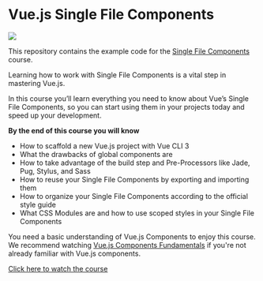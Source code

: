 # Vue.js Single File Components

[![](https://vueschool.s3.amazonaws.com/319b16f26e0633411fdd4ba155cfa321/vuejs-single-file-components.jpeg)](https://vueschool.io/courses/vuejs-single-file-components)

This repository contains the example code for the [Single File Components](https://vueschool.io/courses/vuejs-single-file-components) course.


Learning how to work with Single File Components is a vital step in mastering Vue.js.

In this course you’ll learn everything you need to know about Vue’s Single File Components, so you can start using them in your projects today and speed up your development.

**By the end of this course you will know**
- How to scaffold a new Vue.js project with Vue CLI 3
- What the drawbacks of global components are
- How to take advantage of the build step and Pre-Processors like Jade, Pug, Stylus, and Sass
- How to reuse your Single File Components by exporting and importing them
- How to organize your Single File Components according to the official style guide
- What CSS Modules are and how to use scoped styles in your Single File Components

You need a basic understanding of Vue.js Components to enjoy this course. We recommend watching [Vue.js Components Fundamentals](https://vueschool.io/courses/vuejs-components-fundamentals) if you're not already familiar with Vue.js components.

[Click here to watch the course](https://vueschool.io/courses/vuejs-single-file-components)
